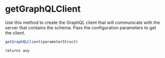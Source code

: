 # getGraphQLClient

Use this method to create the GraphQL client that will communicate with the server that contains the schema. Pass the configuration parameters to get the client.

```javascript
getGraphQLClient(parameterStruct)
```

```javascript
returns any
```
